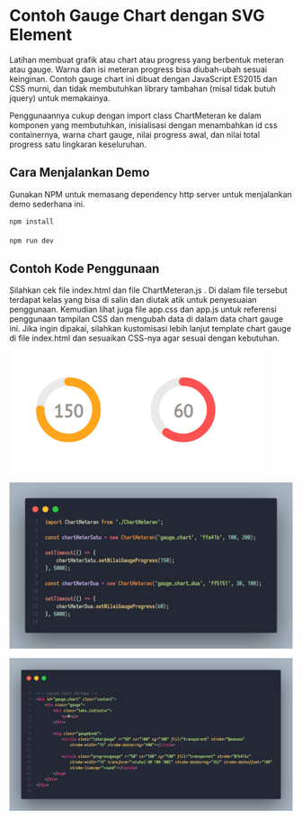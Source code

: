 # Contoh Gauge Chart dengan SVG Element

Latihan membuat grafik atau chart atau progress yang berbentuk meteran atau gauge. Warna dan isi meteran progress bisa diubah-ubah sesuai keinginan. Contoh gauge chart ini dibuat dengan JavaScript ES2015 dan CSS murni, dan tidak membutuhkan library tambahan (misal tidak butuh jquery) untuk memakainya.

Penggunaannya cukup dengan import class ChartMeteran ke dalam komponen yang membutuhkan, inisialisasi dengan menambahkan id css containernya, warna chart gauge, nilai progress awal, dan nilai total progress satu lingkaran keseluruhan.

## Cara Menjalankan Demo

Gunakan NPM untuk memasang dependency http server untuk menjalankan demo sederhana ini.

```sh
npm install

npm run dev
```

## Contoh Kode Penggunaan

Silahkan cek file index.html dan file ChartMeteran.js . Di dalam file tersebut terdapat kelas yang bisa di salin dan diutak atik untuk penyesuaian penggunaan. Kemudian lihat juga file app.css dan app.js untuk referensi penggunaan tampilan CSS dan mengubah data di dalam data chart gauge ini. Jika ingin dipakai, silahkan kustomisasi lebih lanjut template chart gauge di file index.html dan sesuaikan CSS-nya agar sesuai dengan kebutuhan.

![Gambar Demo 1](https://raw.githubusercontent.com/html-css-eksperimen/GaugeBarchart/master/codegaugedemo1.png)

![Gambar Demo 2](https://raw.githubusercontent.com/html-css-eksperimen/GaugeBarchart/master/code_gauge1.png)

![Gambar Demo 3](https://raw.githubusercontent.com/html-css-eksperimen/GaugeBarchart/master/code_gauge.png)
